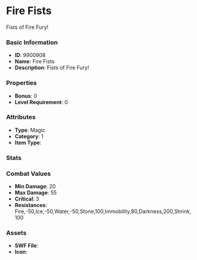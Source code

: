 # Fire Fists

Fists of Fire Fury!

### Basic Information

- **ID**: 9900908
- **Name**: Fire Fists
- **Description**: Fists of Fire Fury!

### Properties

- **Bonus**: 0
- **Level Requirement**: 0

### Attributes

- **Type**: Magic
- **Category**: 1
- **Item Type**: 

### Stats


### Combat Values

- **Min Damage**: 20
- **Max Damage**: 55
- **Critical**: 3
- **Resistances**: Fire,-50,Ice,-50,Water,-50,Stone,100,Immobility,80,Darkness,200,Shrink,100

### Assets

- **SWF File**: 
- **Icon**: 

